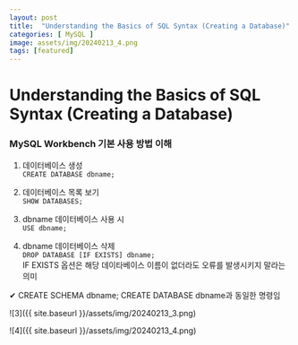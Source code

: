 ```yaml
---
layout: post
title:  "Understanding the Basics of SQL Syntax (Creating a Database)"
categories: [ MySQL ]
image: assets/img/20240213_4.png
tags: [featured]
---
```

  
# Understanding the Basics of SQL Syntax (Creating a Database)  
  
### MySQL Workbench 기본 사용 방법 이해  

1. 데이터베이스 생성  
`CREATE DATABASE dbname;`  
   
2. 데이터베이스 목록 보기  
`SHOW DATABASES;`  
   
3. dbname 데이터베이스 사용 시  
`USE dbname;`  
 
4. dbname 데이터베이스 삭제  
`DROP DATABASE [IF EXISTS] dbname;`  
IF EXISTS 옵션은 해당 데이타베이스 이름이 없더라도 오류를 발생시키지 말라는 의미  
  
✔︎ CREATE SCHEMA dbname; CREATE DATABASE dbname과 동일한 명령임  
  
![3]({{ site.baseurl }}/assets/img/20240213_3.png)  
  
![4]({{ site.baseurl }}/assets/img/20240213_4.png)  


  

